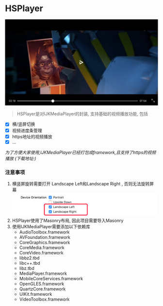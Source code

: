 # HSPlayer

![HSplayer](https://github.com/ApeHC/HSPlayer/blob/master/HSPlayerDemo/HSPlayerImage.PNG)

> HSPlayer是对IJKMediaPlayer的封装, 支持基础的视频播放功能, 包括

- [x] 横/竖屏切换
- [x] 视频进度条管理
- [x] https地址的视频播放
- [x] ...

*为了方便大家使用,IJKMediaPlayer已经打包成framework,且支持了https的视频播放 (下载地址:)*

### 注意事项

1. 横竖屏旋转需要打开 Landscape Left和Landscape Right , 否则无法旋转屏幕 
   ![Landscape Left和Landscape Right](https://github.com/ApeHC/HSPlayer/blob/master/HSPlayerDemo/Landscape.png)
2. HSPlayer使用了Masonry布局, 因此项目需要导入Masonry
3. 使用IJKMediaPlayer需要添加以下依赖库
   * AudioToolbox.framework
   * AVFoundation.framework
   * CoreGraphics.framework
   * CoreMedia.framework
   * CoreVideo.framework
   * libbz2.tbd
   * libc++.tbd
   * libz.tbd
   * MediaPlayer.framework
   * MobileCoreServices.framework
   * OpenGLES.framework
   * QuartzCore.framework
   * UIKit.framework
   * VideoToolbox.framework
